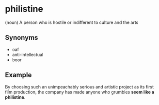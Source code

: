 # philistine

(noun) A person who is hostile or indifferent to culture and the arts

## Synonyms

+ oaf
+ anti-intellectual
+ boor

## Example

By choosing such an unimpeachably serious and artistic project as its first film production, the company has made anyone who grumbles **seem like a philistine**.
